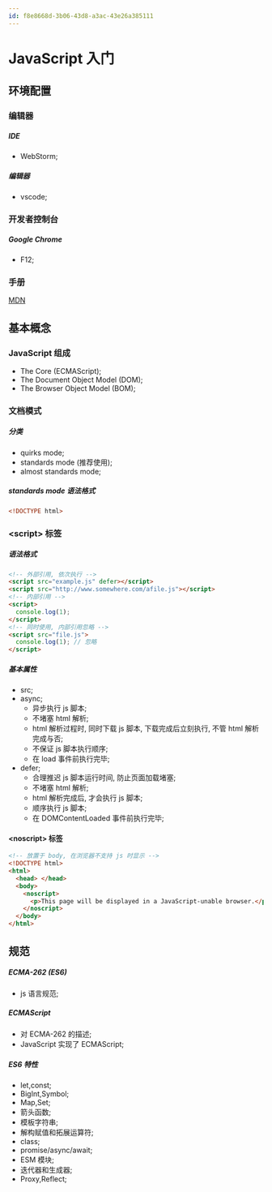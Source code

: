 ```yaml
---
id: f8e8668d-3b06-43d8-a3ac-43e26a385111
---
```


# JavaScript 入门

## 环境配置

### 编辑器

##### IDE

- WebStorm;

##### 编辑器

- vscode;

### 开发者控制台

##### Google Chrome

- F12;

### 手册

[MDN](https://developer.mozilla.org/en-US/docs/Web/JavaScript/Reference)

## 基本概念

### JavaScript 组成

- The Core (ECMAScript);
- The Document Object Model (DOM);
- The Browser Object Model (BOM);

### 文档模式

##### 分类

- quirks mode;
- standards mode (推荐使用);
- almost standards mode;

##### standards mode 语法格式

```html
<!DOCTYPE html>
```

### \<script\> 标签

##### 语法格式

```html
<!-- 外部引用, 依次执行 -->
<script src="example.js" defer></script>
<script src="http://www.somewhere.com/afile.js"></script>
<!-- 内部引用 -->
<script>
  console.log(1);
</script>
<!-- 同时使用, 内部引用忽略 -->
<script src="file.js">
  console.log(1); // 忽略
</script>
```

##### 基本属性

- src;
- async;
  - 异步执行 js 脚本;
  - 不堵塞 html 解析;
  - html 解析过程时, 同时下载 js 脚本, 下载完成后立刻执行, 不管 html 解析完成与否;
  - 不保证 js 脚本执行顺序;
  - 在 load 事件前执行完毕;
- defer;
  - 合理推迟 js 脚本运行时间, 防止页面加载堵塞;
  - 不堵塞 html 解析;
  - html 解析完成后, 才会执行 js 脚本;
  - 顺序执行 js 脚本;
  - 在 DOMContentLoaded 事件前执行完毕;

#### \<noscript\> 标签

```html
<!-- 放置于 body, 在浏览器不支持 js 时显示 -->
<!DOCTYPE html>
<html>
  <head> </head>
  <body>
    <noscript>
      <p>This page will be displayed in a JavaScript-unable browser.</p>
    </noscript>
  </body>
</html>
```

## 规范

##### ECMA-262 (ES6)

- js 语言规范;

##### ECMAScript

- 对 ECMA-262 的描述;
- JavaScript 实现了 ECMAScript;

##### ES6 特性

- let,const;
- BigInt,Symbol;
- Map,Set;
- 箭头函数;
- 模板字符串;
- 解构赋值和拓展运算符;
- class;
- promise/async/await;
- ESM 模块;
- 迭代器和生成器;
- Proxy,Reflect;
